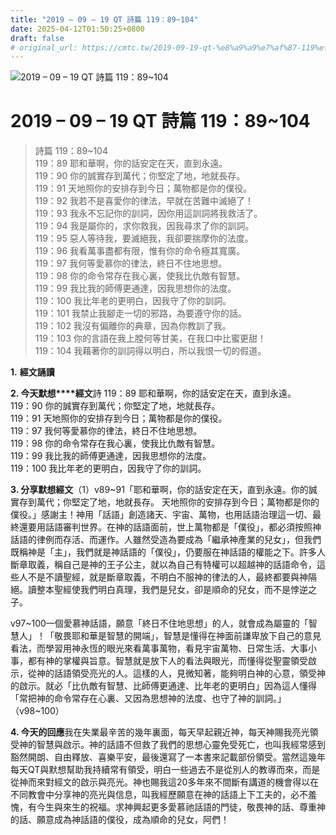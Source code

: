 ```yaml
---
title: "2019 – 09 – 19 QT 詩篇 119：89~104"
date: 2025-04-12T01:50:25+0800
draft: false
# original_url: https://cmtc.tw/2019-09-19-qt-%e8%a9%a9%e7%af%87-119%ef%bc%9a89104
---
```


![2019 – 09 – 19 QT 詩篇 119：89\~104](/images/qt.jpg   "2019 – 09 – 19 QT 詩篇 119：89\~104")

# 2019 – 09 – 19 QT 詩篇 119：89\~104

> 詩篇 119：89\~104  
> 119：89 耶和華啊，你的話安定在天，直到永遠。  
> 119：90 你的誠實存到萬代；你堅定了地，地就長存。  
> 119：91 天地照你的安排存到今日；萬物都是你的僕役。  
> 119：92 我若不是喜愛你的律法，早就在苦難中滅絕了！  
> 119：93 我永不忘記你的訓詞，因你用這訓詞將我救活了。  
> 119：94 我是屬你的，求你救我，因我尋求了你的訓詞。  
> 119：95 惡人等待我，要滅絕我，我卻要揣摩你的法度。  
> 119：96 我看萬事盡都有限，惟有你的命令極其寬廣。  
> 119：97 我何等愛慕你的律法，終日不住地思想。  
> 119：98 你的命令常存在我心裏，使我比仇敵有智慧。  
> 119：99 我比我的師傅更通達，因我思想你的法度。  
> 119：100 我比年老的更明白，因我守了你的訓詞。  
> 119：101 我禁止我腳走一切的邪路，為要遵守你的話。  
> 119：102 我沒有偏離你的典章，因為你教訓了我。  
> 119：103 你的言語在我上膛何等甘美，在我口中比蜜更甜！  
> 119：104 我藉著你的訓詞得以明白，所以我恨一切的假道。

**1.** **經文誦讀**

**2. 今天默想****經文**詩 119：89 耶和華啊，你的話安定在天，直到永遠。  
119：90 你的誠實存到萬代；你堅定了地，地就長存。  
119：91 天地照你的安排存到今日；萬物都是你的僕役。  
119：97 我何等愛慕你的律法，終日不住地思想。  
119：98 你的命令常存在我心裏，使我比仇敵有智慧。  
119：99 我比我的師傅更通達，因我思想你的法度。  
119：100 我比年老的更明白，因我守了你的訓詞。

**3. 分享默想經文**（1）v89\~91「耶和華啊，你的話安定在天，直到永遠。你的誠實存到萬代；你堅定了地，地就長存。 天地照你的安排存到今日；萬物都是你的僕役。」感謝主！神用「話語」創造諸天、宇宙、萬物，也用話語治理這一切、最終還要用話語審判世界。在神的話語面前，世上萬物都是「僕役」，都必須按照神話語的律例而存活、而運作。人雖然受造為要成為「繼承神產業的兒女」，但我們既稱神是「主」，我們就是神話語的「僕役」，仍要服在神話語的權能之下。許多人斷章取義，稱自己是神的王子公主，就以為自己有特權可以超越神的話語命令，這些人不是不讀聖經，就是斷章取義，不明白不服神的律法的人，最終都要與神隔絕。讀整本聖經使我們明白真理，我們是兒女，卻是順命的兒女，而不是悖逆之子。

v97\~100一個愛慕神話語，願意「終日不住地思想」的人，就會成為屬靈的「智慧人」！「敬畏耶和華是智慧的開端」，智慧是懂得在神面前謙卑放下自己的意見看法，而學習用神永恆的眼光來看萬事萬物，看見宇宙萬物、日常生活、大事小事，都有神的掌權與旨意。智慧就是放下人的看法與眼光，而懂得從聖靈領受啟示，從神的話語領受亮光的人。這樣的人，見微知著，能夠明白神的心意，領受神的啟示。就必「比仇敵有智慧、比師傅更通達、比年老的更明白」因為這人懂得「常把神的命令常存在心裏、又因為思想神的法度、也守了神的訓詞。」（v98\~100）

**4. 今天的回應**我在失業最辛苦的幾年裏面，每天早起親近神，每天神賜我亮光領受神的智慧與啟示。神的話語不但救了我們的思想心靈免受死亡，也叫我經常感到豁然開朗、自由釋放、喜樂平安，最後還寫了一本書來記載部份領受。當然這幾年每天QT與默想幫助我持續常有領受，明白一些過去不是從別人的教導而來，而是從神而來對經文的啟示與亮光。神也賜我這20多年來不間斷有講道的機會得以在不同教會中分享神的亮光與信息，叫我經歷願意在神的話語上下工夫的，必不羞愧，有今生與來生的祝福。求神興起更多愛慕祂話語的門徒，敬畏神的話、尊重神的話、願意成為神話語的僕役，成為順命的兒女，阿們！